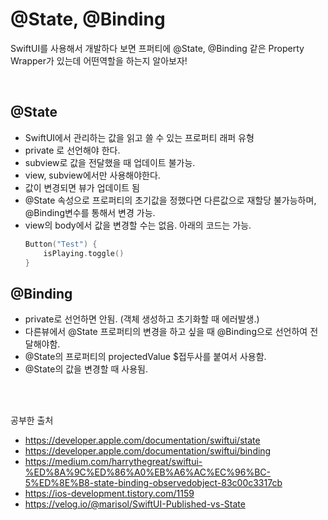 # @State, @Binding

SwiftUI를 사용해서 개발하다 보면 프퍼티에 @State, @Binding 같은 Property Wrapper가 있는데 어떤역할을 하는지 알아보자!

<br/>

## @State
- SwiftUI에서 관리하는 값을 읽고 쓸 수 있는 프로퍼티 래퍼 유형
- private 로 선언해야 한다.
- subview로 값을 전달했을 때 업데이트 불가능.
- view, subview에서만 사용해야한다.
- 값이 변경되면 뷰가 업데이트 됨
- @State 속성으로 프로퍼티의 초기값을 정했다면 다른값으로 재할당 불가능하며, @Binding변수를 통해서 변경 가능.
- view의 body에서 값을 변경할 수는 없음. 아래의 코드는 가능. 
    ```Swift
    Button("Test") {
        isPlaying.toggle()
    }
    ```

## @Binding
- private로 선언하면 안됨. (객체 생성하고 초기화할 때 에러발생.)
- 다른뷰에서 @State 프로퍼티의 변경을 하고 싶을 때 @Binding으로 선언하여 전달해야함.
- @State의 프로퍼티의 projectedValue $접두사를 붙여서 사용함.
- @State의 값을 변경할 때 사용됨.


<br/><br/>


공부한 출처
- https://developer.apple.com/documentation/swiftui/state
- https://developer.apple.com/documentation/swiftui/binding
- https://medium.com/harrythegreat/swiftui-%ED%8A%9C%ED%86%A0%EB%A6%AC%EC%96%BC-5%ED%8E%B8-state-binding-observedobject-83c00c3317cb
- https://ios-development.tistory.com/1159
- https://velog.io/@marisol/SwiftUI-Published-vs-State  